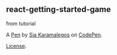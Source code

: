 react-getting-started-game
--------------------------
from tutorial

A [Pen](http://codepen.io/nolasia/pen/LZNYdM) by [Sia Karamalegos](http://codepen.io/nolasia) on [CodePen](http://codepen.io/).

[License](http://codepen.io/nolasia/pen/LZNYdM/license).